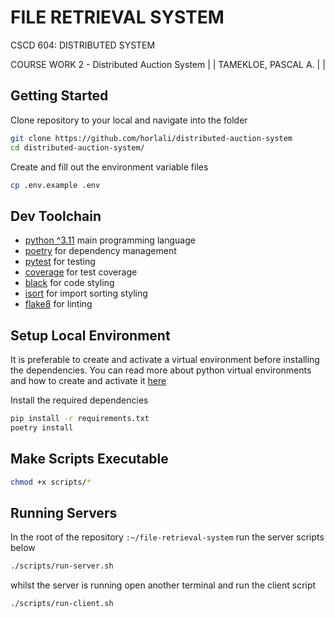 # FILE RETRIEVAL SYSTEM

CSCD 604: DISTRIBUTED SYSTEM

COURSE WORK 2  - Distributed Auction System
                |
| TAMEKLOE, PASCAL A.     |                  |

## Getting Started

Clone repository to your local and navigate into the folder

```bash
git clone https://github.com/horlali/distributed-auction-system
cd distributed-auction-system/
```

Create  and fill out the environment variable files

```bash
cp .env.example .env
```

## Dev Toolchain

- [python ^3.11](https://www.python.org/) main programming language
- [poetry](https://python-poetry.org/) for dependency management
- [pytest](https://docs.pytest.org/en/stable/) for testing
- [coverage](https://coverage.readthedocs.io/en/coverage-5.5/) for test coverage
- [black](https://github.com/psf/black) for code styling
- [isort](https://pycqa.github.io/isort/) for import sorting styling
- [flake8](https://flake8.pycqa.org/en/latest/) for linting

## Setup Local Environment

It is preferable to create and activate a virtual environment before installing the dependencies. You can read more about python virtual environments and how to create and activate it [here](https://realpython.com/python-virtual-environments-a-primer/)

Install the required dependencies

```bash
pip install -r requirements.txt
poetry install
```

## Make Scripts Executable

```bash
chmod +x scripts/*
```

## Running Servers

In the root of the repository `:~/file-retrieval-system` run the server scripts below

```bash
./scripts/run-server.sh
```

whilst the server is running open another terminal and run the client script

```bash
./scripts/run-client.sh
```
